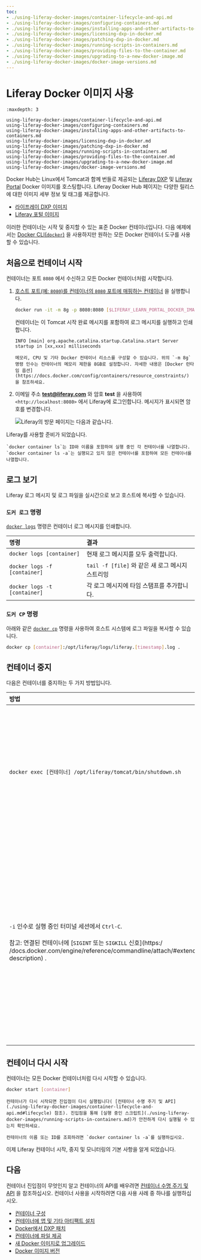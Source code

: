 ```yaml
---
toc:
- ./using-liferay-docker-images/container-lifecycle-and-api.md
- ./using-liferay-docker-images/configuring-containers.md
- ./using-liferay-docker-images/installing-apps-and-other-artifacts-to-containers.md
- ./using-liferay-docker-images/licensing-dxp-in-docker.md
- ./using-liferay-docker-images/patching-dxp-in-docker.md
- ./using-liferay-docker-images/running-scripts-in-containers.md
- ./using-liferay-docker-images/providing-files-to-the-container.md
- ./using-liferay-docker-images/upgrading-to-a-new-docker-image.md
- ./using-liferay-docker-images/docker-image-versions.md
---
```

# Liferay Docker 이미지 사용

```{toctree}
:maxdepth: 3

using-liferay-docker-images/container-lifecycle-and-api.md
using-liferay-docker-images/configuring-containers.md
using-liferay-docker-images/installing-apps-and-other-artifacts-to-containers.md
using-liferay-docker-images/licensing-dxp-in-docker.md
using-liferay-docker-images/patching-dxp-in-docker.md
using-liferay-docker-images/running-scripts-in-containers.md
using-liferay-docker-images/providing-files-to-the-container.md
using-liferay-docker-images/upgrading-to-a-new-docker-image.md
using-liferay-docker-images/docker-image-versions.md
```

Docker Hub는 Linux에서 Tomcat과 함께 번들로 제공되는 [Liferay DXP](https://hub.docker.com/r/liferay/dxp) 및 [Liferay Portal](https://hub.docker.com/r/liferay/portal) Docker 이미지를 호스팅합니다. Liferay Docker Hub 페이지는 다양한 릴리스에 대한 이미지 세부 정보 및 태그를 제공합니다.

* [라이프레이 DXP 이미지](https://hub.docker.com/r/liferay/dxp)
* [Liferay 포털 이미지](https://hub.docker.com/r/liferay/portal)

이러한 컨테이너는 시작 및 중지할 수 있는 표준 Docker 컨테이너입니다. 다음 예제에서는 [Docker CLI(`docker`)](https://docs.docker.com/engine/reference/commandline/docker/) 을 사용하지만 원하는 모든 Docker 컨테이너 도구를 사용할 수 있습니다.

## 처음으로 컨테이너 시작

컨테이너는 포트 `8080` 에서 수신하고 모든 Docker 컨테이너처럼 시작합니다.

1. [호스트 포트(예: `8080`)를 컨테이너의 `8080` 포트에 매핑하는 컨테이너](https://docs.docker.com/engine/reference/commandline/run/) 을 실행합니다.

    ```bash
    docker run -it -m 8g -p 8080:8080 [$LIFERAY_LEARN_PORTAL_DOCKER_IMAGE$]
    ```

    컨테이너는 이 Tomcat 시작 완료 메시지를 포함하여 로그 메시지를 실행하고 인쇄합니다.

    ```
    INFO [main] org.apache.catalina.startup.Catalina.start Server startup in [xx,xxx] milliseconds
    ```

    ```{note}
    메모리, CPU 및 기타 Docker 컨테이너 리소스를 구성할 수 있습니다. 위의 `-m 8g` 명령 인수는 컨테이너의 메모리 제한을 8GB로 설정합니다. 자세한 내용은 [Docker 런타임 옵션](https://docs.docker.com/config/containers/resource_constraints/) 을 참조하세요.
    ```

1. 이메일 주소 **test@liferay.com** 와 암호 **test** 을 사용하여 `<http://localhost:8080>` 에서 Liferay에 로그인합니다. 메시지가 표시되면 암호를 변경합니다.

    ![Liferay의 방문 페이지는 다음과 같습니다.](./using-liferay-docker-images/images/01.png)

Liferay를 사용할 준비가 되었습니다.

```{note}
`docker container ls`는 ID와 이름을 포함하여 실행 중인 각 컨테이너를 나열합니다. `docker container ls -a`는 실행되고 있지 않은 컨테이너를 포함하여 모든 컨테이너를 나열합니다.
```

## 로그 보기

Liferay 로그 메시지 및 로그 파일을 실시간으로 보고 호스트에 복사할 수 있습니다.

### `도커 로그` 명령

[`docker logs`](https://docs.docker.com/engine/reference/commandline/logs/) 명령은 컨테이너 로그 메시지를 인쇄합니다.

| 명령                           | 결과                                  |
|:---------------------------- |:----------------------------------- |
| `docker logs [container]`    | 현재 로그 메시지를 모두 출력합니다.                |
| `docker logs -f [container]` | `tail -f [file]` 와 같은 새 로그 메시지 스트리밍 |
| `docker logs -t [container]` | 각 로그 메시지에 타임 스탬프를 추가합니다.            |

### `도커 CP` 명령

아래와 같은 [`docker cp`](https://docs.docker.com/engine/reference/commandline/cp/) 명령을 사용하여 호스트 시스템에 로그 파일을 복사할 수 있습니다.

```bash
docker cp [container]:/opt/liferay/logs/liferay.[timestamp].log .
```

## 컨테이너 중지

다음은 컨테이너를 중지하는 두 가지 방법입니다.

| 방법 | 장점 | 단점 |
| :----- | :--- | :--- |
| `docker exec [컨테이너] /opt/liferay/tomcat/bin/shutdown.sh` | Liferay, Tomcat 및 기타 앱에서 리소스를 확보할 수 있습니다. 컨테이너 진입점은 [종료 후 스크립트](./using-liferay-docker-images/container-lifecycle-and-api.md#post-shutdown-phase-api) 를 실행합니다. | |
| `-i` 인수로 실행 중인 터미널 세션에서 `Ctrl-C`.<br><br>참고: 연결된 컨테이너에 [`SIGINT` 또는 `SIGKILL` 신호](https:/ /docs.docker.com/engine/reference/commandline/attach/#extended-description) . | 컨테이너를 중지하는 가장 빠른 방법입니다. | Liferay, Tomcat 및 컨테이너 진입점은 리소스를 해제하지 않고 즉시 중지됩니다. 진입점의 [종료 후 단계](./using-liferay-docker-images/container-lifecycle-and-api.md#post-shutdown-phase-api) 를 건너뜁니다. 프로덕션 환경에서는 이 방법을 사용하지 마십시오. |

## 컨테이너 다시 시작

컨테이너는 모든 Docker 컨테이너처럼 다시 시작할 수 있습니다.

```bash
docker start [container]
```

```{warning}
컨테이너가 다시 시작되면 진입점이 다시 실행됩니다( [컨테이너 수명 주기 및 API](./using-liferay-docker-images/container-lifecycle-and-api.md#lifecycle) 참조). 진입점을 통해 [실행 중인 스크립트](./using-liferay-docker-images/running-scripts-in-containers.md)가 안전하게 다시 실행될 수 있는지 확인하세요.
```

```{tip}
컨테이너의 이름 또는 ID를 조회하려면 `docker container ls -a`를 실행하십시오.
```

이제 Liferay 컨테이너 시작, 중지 및 모니터링의 기본 사항을 알게 되었습니다.

## 다음

컨테이너 진입점이 무엇인지 알고 컨테이너의 API를 배우려면 [컨테이너 수명 주기 및 API](./using-liferay-docker-images/container-lifecycle-and-api.md) 을 참조하십시오. 컨테이너 사용을 시작하려면 다음 사용 사례 중 하나를 실행하십시오.

* [컨테이너 구성](./using-liferay-docker-images/configuring-containers.md)
* [컨테이너에 앱 및 기타 아티팩트 설치](./using-liferay-docker-images/installing-apps-and-other-artifacts-to-containers.md)
* [Docker에서 DXP 패치](./using-liferay-docker-images/patching-dxp-in-docker.md)
* [컨테이너에 파일 제공](./using-liferay-docker-images/providing-files-to-the-container.md)
* [새 Docker 이미지로 업그레이드](./using-liferay-docker-images/upgrading-to-a-new-docker-image.md)
* [Docker 이미지 버전](./using-liferay-docker-images/docker-image-versions.md)